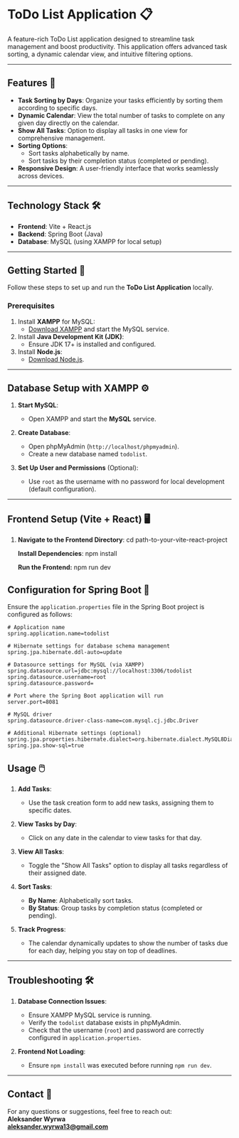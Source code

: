# ToDo List Application 📋

A feature-rich ToDo List application designed to streamline task management and boost productivity. This application offers advanced task sorting, a dynamic calendar view, and intuitive filtering options.

---

## Features 🌟

- **Task Sorting by Days**: Organize your tasks efficiently by sorting them according to specific days.
- **Dynamic Calendar**: View the total number of tasks to complete on any given day directly on the calendar.
- **Show All Tasks**: Option to display all tasks in one view for comprehensive management.
- **Sorting Options**:
  - Sort tasks alphabetically by name.
  - Sort tasks by their completion status (completed or pending).
- **Responsive Design**: A user-friendly interface that works seamlessly across devices.

---

## Technology Stack 🛠️

- **Frontend**: Vite + React.js
- **Backend**: Spring Boot (Java)
- **Database**: MySQL (using XAMPP for local setup)

---

## Getting Started 🚀

Follow these steps to set up and run the **ToDo List Application** locally.

### Prerequisites

1. Install **XAMPP** for MySQL:
   - [Download XAMPP](https://www.apachefriends.org/index.html) and start the MySQL service.
2. Install **Java Development Kit (JDK)**:
   - Ensure JDK 17+ is installed and configured.
3. Install **Node.js**:
   - [Download Node.js](https://nodejs.org/).

---

## Database Setup with XAMPP ⚙️

1. **Start MySQL**:
   - Open XAMPP and start the **MySQL** service.

2. **Create Database**:
   - Open phpMyAdmin (`http://localhost/phpmyadmin`).
   - Create a new database named `todolist`.

3. **Set Up User and Permissions** (Optional):
   - Use `root` as the username with no password for local development (default configuration).

---

## Frontend Setup (Vite + React) 🖥️

1. **Navigate to the Frontend Directory**:
   cd path-to-your-vite-react-project
   
   **Install Dependencies**:
   npm install

   **Run the Frontend:**
   npm run dev

## Configuration for Spring Boot 🔧

Ensure the `application.properties` file in the Spring Boot project is configured as follows:

```properties
# Application name
spring.application.name=todolist

# Hibernate settings for database schema management
spring.jpa.hibernate.ddl-auto=update

# Datasource settings for MySQL (via XAMPP)
spring.datasource.url=jdbc:mysql://localhost:3306/todolist
spring.datasource.username=root
spring.datasource.password=

# Port where the Spring Boot application will run
server.port=8081

# MySQL driver
spring.datasource.driver-class-name=com.mysql.cj.jdbc.Driver

# Additional Hibernate settings (optional)
spring.jpa.properties.hibernate.dialect=org.hibernate.dialect.MySQL8Dialect
spring.jpa.show-sql=true
```

## Usage 🖱️

1. **Add Tasks**:
   - Use the task creation form to add new tasks, assigning them to specific dates.

2. **View Tasks by Day**:
   - Click on any date in the calendar to view tasks for that day.

3. **View All Tasks**:
   - Toggle the "Show All Tasks" option to display all tasks regardless of their assigned date.

4. **Sort Tasks**:
   - **By Name**: Alphabetically sort tasks.
   - **By Status**: Group tasks by completion status (completed or pending).

5. **Track Progress**:
   - The calendar dynamically updates to show the number of tasks due for each day, helping you stay on top of deadlines.

---

## Troubleshooting 🛠️

1. **Database Connection Issues**:
   - Ensure XAMPP MySQL service is running.
   - Verify the `todolist` database exists in phpMyAdmin.
   - Check that the username (`root`) and password are correctly configured in `application.properties`.

2. **Frontend Not Loading**:
   - Ensure `npm install` was executed before running `npm run dev`.

---

## Contact 📧

For any questions or suggestions, feel free to reach out:  
**Aleksander Wyrwa**  
**aleksander.wyrwa13@gmail.com**
